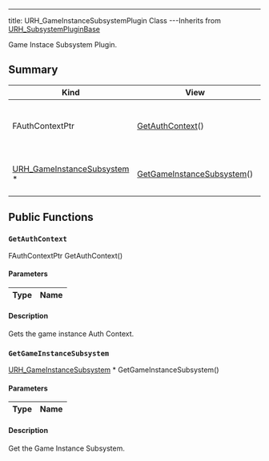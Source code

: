 ---
title: URH_GameInstanceSubsystemPlugin Class
---Inherits from [URH_SubsystemPluginBase](/unreal-plugins/all/classurh__subsystempluginbase/#classURH__SubsystemPluginBase)

Game Instace Subsystem Plugin.

## Summary
| Kind | View | Description |
|------|------|-------------|
|FAuthContextPtr|[GetAuthContext](/unreal-plugins/all/classurh__gameinstancesubsystemplugin/#classURH__GameInstanceSubsystemPlugin_1acd7dfc1bd22a1703de6a7eae16bb1652)()|Gets the game instance Auth Context.|
|[URH_GameInstanceSubsystem](/unreal-plugins/all/classurh__gameinstancesubsystem/#classURH__GameInstanceSubsystem) *|[GetGameInstanceSubsystem](/unreal-plugins/all/classurh__gameinstancesubsystemplugin/#classURH__GameInstanceSubsystemPlugin_1a49c39e1714e1e281ef931a7bd92e32d6)()|Get the Game Instance Subsystem.|
## Public Functions



### `GetAuthContext` <a id="classURH__GameInstanceSubsystemPlugin_1acd7dfc1bd22a1703de6a7eae16bb1652"></a>

FAuthContextPtr GetAuthContext()

#### Parameters

| Type | Name |
|------|------|

#### Description

Gets the game instance Auth Context.




### `GetGameInstanceSubsystem` <a id="classURH__GameInstanceSubsystemPlugin_1a49c39e1714e1e281ef931a7bd92e32d6"></a>

[URH_GameInstanceSubsystem](/unreal-plugins/all/classurh__gameinstancesubsystem/#classURH__GameInstanceSubsystem) * GetGameInstanceSubsystem()

#### Parameters

| Type | Name |
|------|------|

#### Description

Get the Game Instance Subsystem.





